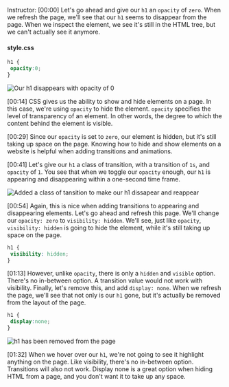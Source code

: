 Instructor: [00:00] Let's go ahead and give our `h1` an `opacity` of `zero`. When we refresh the page, we'll see that our `h1` seems to disappear from the page. When we inspect the element, we see it's still in the HTML tree, but we can't actually see it anymore.
 
#### style.css
```css
h1 {
 opacity:0;
}
```
![ Our h1 disappears with opacity of 0](https://res.cloudinary.com/dg3gyk0gu/image/upload/v1550792075/transcript-images/hide-and-show-html-elements-with-css-opacity-zero.jpg)

[00:14] CSS gives us the ability to show and hide elements on a page. In this case, we're using `opacity` to hide the element. `opacity` specifies the level of transparency of an element. In other words, the degree to which the content behind the element is visible.

[00:29] Since our `opacity` is set to `zero`, our element is hidden, but it's still taking up space on the page. Knowing how to hide and show elements on a website is helpful when adding transitions and animations.

[00:41] Let's give our `h1` a class of transition, with a transition of `1s`, and `opacity` of `1`. You see that when we toggle our `opacity` enough, our `h1` is appearing and disappearing within a one-second time frame.

![Added a class of tansition to make our h1 dissapear and reappear](https://res.cloudinary.com/dg3gyk0gu/image/upload/v1550792077/transcript-images/hide-and-show-html-elements-with-css-class-transition.jpg)

[00:54] Again, this is nice when adding transitions to appearing and disappearing elements. Let's go ahead and refresh this page. We'll change our `opacity: zero` to `visibility: hidden`. We'll see, just like `opacity`, `visibility: hidden` is going to hide the element, while it's still taking up space on the page.

```css
h1 {
 visibility: hidden;
}
```

[01:13] However, unlike `opacity`, there is only a `hidden` and `visible` option. There's no in-between option. A transition value would not work with visibility. Finally, let's remove this, and add `display: none`. When we refresh the page, we'll see that not only is our `h1` gone, but it's actually be removed from the layout of the page.

```css
h1 {
 display:none;
}
```
![h1 has been removed from the page](https://res.cloudinary.com/dg3gyk0gu/image/upload/v1550792075/transcript-images/hide-and-show-html-elements-with-css-h1-removed.jpg)

[01:32] When we hover over our `h1`, we're not going to see it highlight anything on the page. Like visibility, there's no in-between option. Transitions will also not work. Display none is a great option when hiding HTML from a page, and you don't want it to take up any space.


